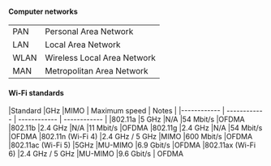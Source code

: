 #### **Computer networks**

| |   |
| ------------ | ------------ |
|PAN   |Personal Area Network   |
|LAN   |Local Area Network   |
|WLAN   |Wireless Local Area Network   |
|MAN   |Metropolitan Area Network   |

#### **Wi-Fi standards**

|Standard   |GHz   |MIMO   | Maximum speed  | Notes |
|------------ | ------------ | ------------ | ------------ |
|802.11a    |5 GHz   |N/A   |54 Mbit/s   |OFDMA
|802.11b   |2.4 GHz   |N/A   |11 Mbit/s   |OFDMA
|802.11g   |2.4 GHz   |N/A   |54 Mbit/s   |OFDMA
|802.11n (Wi-Fi 4)   |2.4 GHz / 5 GHz   |MIMO   |600 Mbit/s   |OFDMA
|802.11ac (Wi-Fi 5)  |5GHz   |MU-MIMO   |6.9 Gbit/s   |OFDMA
|802.11ax (Wi-Fi 6)   |2.4 GHz / 5 GHz   |MU-MIMO   |9.6 Gbit/s   | OFDMA
